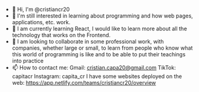 - 👋 Hi, I'm @cristiancr20
- 👀 I'm still interested in learning about programming and how web pages, applications, etc. work.
- 🌱 I am currently learning React, I would like to learn more about all the technology that works on the Frontend.
- 💞️ I am looking to collaborate in some professional work, with companies, whether large or small, to learn from people who know what this world of programming is like and to be able to put their teachings into practice
- 📫 How to contact me:
Gmail: cristian.capa20@gmail.com
TikTok: capitacr
Instagram: capita_cr
I have some websites deployed on the web: https://app.netlify.com/teams/cristiancr20/overview
